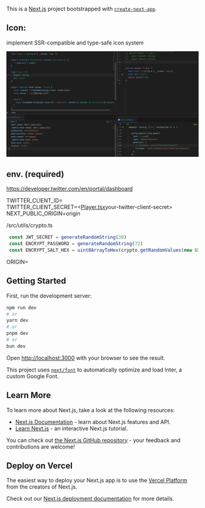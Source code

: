 This is a [Next.js](https://nextjs.org/) project bootstrapped with [`create-next-app`](https://github.com/vercel/next.js/tree/canary/packages/create-next-app).

## Icon:
implement SSR-compatible and type-safe icon system

![img.png](img.png)


## env. (required)

https://developer.twitter.com/en/portal/dashboard

TWITTER_CLIENT_ID=<your-twitter-client-id> <br />
TWITTER_CLIENT_SECRET=<[Player.tsx](src%2Ffeature%2Fplayer%2FPlayer.tsx)your-twitter-client-secret> <br />
NEXT_PUBLIC_ORIGIN=origin

/src/utils/crypto.ts

```javascript
 const JWT_SECRET = generateRandomString(30) 
 const ENCRYPT_PASSWORD = generateRandomString(72)
 const ENCRYPT_SALT_HEX = uint8ArrayToHex(crypto.getRandomValues(new Uint8Array(16)))
```

ORIGIN=<your-website-origin>

## Getting Started

First, run the development server:

```bash
npm run dev
# or
yarn dev
# or
pnpm dev
# or
bun dev
```

Open [http://localhost:3000](http://localhost:3000) with your browser to see the result.

This project uses [`next/font`](https://nextjs.org/docs/basic-features/font-optimization) to automatically optimize and load Inter, a custom Google Font.

## Learn More

To learn more about Next.js, take a look at the following resources:

- [Next.js Documentation](https://nextjs.org/docs) - learn about Next.js features and API.
- [Learn Next.js](https://nextjs.org/learn) - an interactive Next.js tutorial.

You can check out [the Next.js GitHub repository](https://github.com/vercel/next.js/) - your feedback and contributions are welcome!

## Deploy on Vercel

The easiest way to deploy your Next.js app is to use the [Vercel Platform](https://vercel.com/new?utm_medium=default-template&filter=next.js&utm_source=create-next-app&utm_campaign=create-next-app-readme) from the creators of Next.js.

Check out our [Next.js deployment documentation](https://nextjs.org/docs/deployment) for more details.
